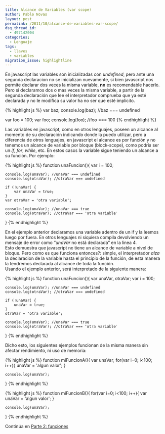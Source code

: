 ```yaml
---
title: Alcance de Variables (var scope)
author: Pablo Novas
layout: post
permalink: /2011/10/alcance-de-variables-var-scope/
dsq_thread_id:
  - 497142004
categories:
  - Lenguaje
tags:
  - llaves
  - variables
migration_issue: highlightline
---
```

En javascript las variables son inicializadas con *undefined*, pero ante una segunda declaracion no se inicializan nuevamente, si bien javascript nos permite declarar dos veces la misma variable, **no** es recomendable hacerlo. Pero si declaramos dos o mas veces la misma variable, a partir de la segunda declaración que lee el interpretador comprueba que ya esté declarada y no le modifica su valor ha no ser que esté implicito.

{% highlight js %}
var baz;
console.log(baz); //baz === undefined

var foo = 100;
var foo;
console.log(foo); //foo === 100
 {% endhighlight %}

Las variables en javascript, como en otros lenguajes, poseen un alcance al momento de su declaración indicando donde la puedo utilizar, pero a diferencia de otros lenguajes, en javascript el alcance es por función y no tenemos un alcance de variable por bloque (block-scope), como podría ser un *if*, *for*, *while*, etc. En estos casos la variable sigue teniendo un alcance a su función. Por ejemplo:

<!--highlight:[8,12]-->
{% highlight js %}
function unaFuncion(){
    var i = 100;

    console.log(unaVar); //unaVar === undefined
    console.log(otraVar); //otraVar === undefined

    if (!unaVar) {
        var unaVar = true;
    }
    var otraVar = 'otra variable';

    console.log(unaVar); //unaVar === true
    console.log(otraVar); //otraVar === 'otra variable'
}
 {% endhighlight %}

<!--more-->

  
En el ejemplo anterior declaramos una variable adentro de un if y la leemos luego por fuera. En otros lenguajes ni siquiera compila devolviendo un mensaje de error como &#8220;*unaVar* no está declarada&#8221; en la linea 4.  
Esto demuestra que javascript no tiene un alcance de variable a nivel de bloque. Pero como es que funciona entonces?: simple, el interpretador *alza* la declaracion de la variable hasta el principio de la función, de esta manera la tendremos declarada al alcance de toda la función.  
Usando el ejemplo anterior, será interpretado de la siguiente manera:

<!--highlight:[2,9,11]-->
{% highlight js %}
function unaFuncion(){
    var unaVar, otraVar;
    var i = 100;

    console.log(unaVar); //unaVar === undefined
    console.log(otraVar); //otraVar === undefined

    if (!unaVar) {
        unaVar = true;
    }
    otraVar = 'otra variable';

    console.log(unaVar); //unaVar === true
    console.log(otraVar); //otraVar === 'otra variable'
}
 {% endhighlight %}

Dicho esto, los siguientes ejemplos funcionan de la misma manera sin afectar rendimiento, ni uso de memoria:

{% highlight js %}
function miFuncionA(){
    var unaVar;
    for(var i=0; i&lt;100; i++){
       unaVar = 'algun valor';
    }

    console.log(unaVar);
}
 {% endhighlight %}

{% highlight js %}
function miFuncionB(){
    for(var i=0; i&lt;100; i++){
       var unaVar = 'algun valor';
    }

    console.log(unaVar);
}
 {% endhighlight %}

Continúa en [Parte 2: funciones][1]

 [1]: http://www.fernetjs.com/2011/10/alcance-de-variables-parte-2-funciones/ "Alcance de Variables - Parte 2: functiones"